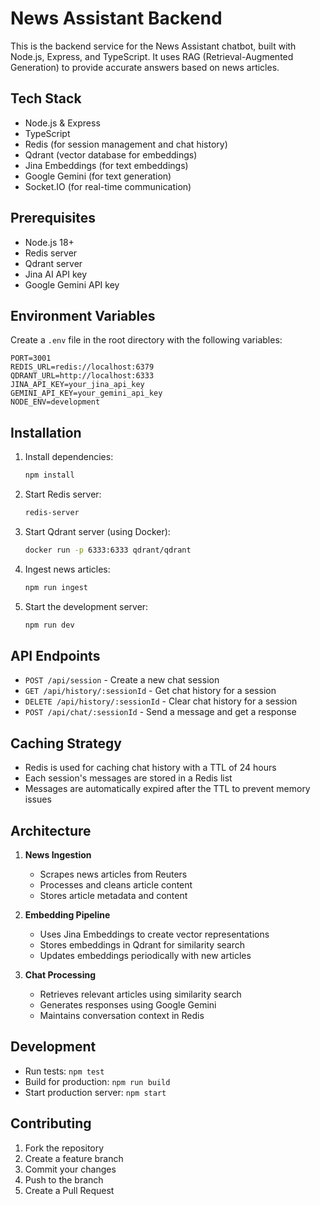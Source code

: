 # News Assistant Backend

This is the backend service for the News Assistant chatbot, built with Node.js, Express, and TypeScript. It uses RAG (Retrieval-Augmented Generation) to provide accurate answers based on news articles.

## Tech Stack

- Node.js & Express
- TypeScript
- Redis (for session management and chat history)
- Qdrant (vector database for embeddings)
- Jina Embeddings (for text embeddings)
- Google Gemini (for text generation)
- Socket.IO (for real-time communication)

## Prerequisites

- Node.js 18+
- Redis server
- Qdrant server
- Jina AI API key
- Google Gemini API key

## Environment Variables

Create a `.env` file in the root directory with the following variables:

```env
PORT=3001
REDIS_URL=redis://localhost:6379
QDRANT_URL=http://localhost:6333
JINA_API_KEY=your_jina_api_key
GEMINI_API_KEY=your_gemini_api_key
NODE_ENV=development
```

## Installation

1. Install dependencies:
   ```bash
   npm install
   ```

2. Start Redis server:
   ```bash
   redis-server
   ```

3. Start Qdrant server (using Docker):
   ```bash
   docker run -p 6333:6333 qdrant/qdrant
   ```

4. Ingest news articles:
   ```bash
   npm run ingest
   ```

5. Start the development server:
   ```bash
   npm run dev
   ```

## API Endpoints

- `POST /api/session` - Create a new chat session
- `GET /api/history/:sessionId` - Get chat history for a session
- `DELETE /api/history/:sessionId` - Clear chat history for a session
- `POST /api/chat/:sessionId` - Send a message and get a response

## Caching Strategy

- Redis is used for caching chat history with a TTL of 24 hours
- Each session's messages are stored in a Redis list
- Messages are automatically expired after the TTL to prevent memory issues

## Architecture

1. **News Ingestion**
   - Scrapes news articles from Reuters
   - Processes and cleans article content
   - Stores article metadata and content

2. **Embedding Pipeline**
   - Uses Jina Embeddings to create vector representations
   - Stores embeddings in Qdrant for similarity search
   - Updates embeddings periodically with new articles

3. **Chat Processing**
   - Retrieves relevant articles using similarity search
   - Generates responses using Google Gemini
   - Maintains conversation context in Redis

## Development

- Run tests: `npm test`
- Build for production: `npm run build`
- Start production server: `npm start`

## Contributing

1. Fork the repository
2. Create a feature branch
3. Commit your changes
4. Push to the branch
5. Create a Pull Request
